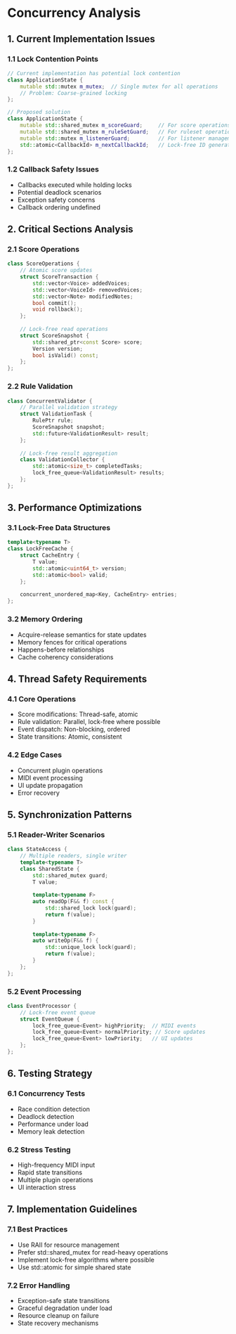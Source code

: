 # Concurrency Analysis

## 1. Current Implementation Issues

### 1.1 Lock Contention Points
```cpp
// Current implementation has potential lock contention
class ApplicationState {
	mutable std::mutex m_mutex;  // Single mutex for all operations
	// Problem: Coarse-grained locking
};

// Proposed solution
class ApplicationState {
	mutable std::shared_mutex m_scoreGuard;     // For score operations
	mutable std::shared_mutex m_ruleSetGuard;   // For ruleset operations
	mutable std::mutex m_listenerGuard;         // For listener management
	std::atomic<CallbackId> m_nextCallbackId;   // Lock-free ID generation
};
```

### 1.2 Callback Safety Issues
- Callbacks executed while holding locks
- Potential deadlock scenarios
- Exception safety concerns
- Callback ordering undefined

## 2. Critical Sections Analysis

### 2.1 Score Operations
```cpp
class ScoreOperations {
	// Atomic score updates
	struct ScoreTransaction {
		std::vector<Voice> addedVoices;
		std::vector<VoiceId> removedVoices;
		std::vector<Note> modifiedNotes;
		bool commit();
		void rollback();
	};
	
	// Lock-free read operations
	struct ScoreSnapshot {
		std::shared_ptr<const Score> score;
		Version version;
		bool isValid() const;
	};
};
```

### 2.2 Rule Validation
```cpp
class ConcurrentValidator {
	// Parallel validation strategy
	struct ValidationTask {
		RulePtr rule;
		ScoreSnapshot snapshot;
		std::future<ValidationResult> result;
	};
	
	// Lock-free result aggregation
	class ValidationCollector {
		std::atomic<size_t> completedTasks;
		lock_free_queue<ValidationResult> results;
	};
};
```

## 3. Performance Optimizations

### 3.1 Lock-Free Data Structures
```cpp
template<typename T>
class LockFreeCache {
	struct CacheEntry {
		T value;
		std::atomic<uint64_t> version;
		std::atomic<bool> valid;
	};
	
	concurrent_unordered_map<Key, CacheEntry> entries;
};
```

### 3.2 Memory Ordering
- Acquire-release semantics for state updates
- Memory fences for critical operations
- Happens-before relationships
- Cache coherency considerations

## 4. Thread Safety Requirements

### 4.1 Core Operations
- Score modifications: Thread-safe, atomic
- Rule validation: Parallel, lock-free where possible
- Event dispatch: Non-blocking, ordered
- State transitions: Atomic, consistent

### 4.2 Edge Cases
- Concurrent plugin operations
- MIDI event processing
- UI update propagation
- Error recovery

## 5. Synchronization Patterns

### 5.1 Reader-Writer Scenarios
```cpp
class StateAccess {
	// Multiple readers, single writer
	template<typename T>
	class SharedState {
		std::shared_mutex guard;
		T value;
		
		template<typename F>
		auto readOp(F&& f) const {
			std::shared_lock lock(guard);
			return f(value);
		}
		
		template<typename F>
		auto writeOp(F&& f) {
			std::unique_lock lock(guard);
			return f(value);
		}
	};
};
```

### 5.2 Event Processing
```cpp
class EventProcessor {
	// Lock-free event queue
	struct EventQueue {
		lock_free_queue<Event> highPriority;  // MIDI events
		lock_free_queue<Event> normalPriority; // Score updates
		lock_free_queue<Event> lowPriority;   // UI updates
	};
};
```

## 6. Testing Strategy

### 6.1 Concurrency Tests
- Race condition detection
- Deadlock detection
- Performance under load
- Memory leak detection

### 6.2 Stress Testing
- High-frequency MIDI input
- Rapid state transitions
- Multiple plugin operations
- UI interaction stress

## 7. Implementation Guidelines

### 7.1 Best Practices
- Use RAII for resource management
- Prefer std::shared_mutex for read-heavy operations
- Implement lock-free algorithms where possible
- Use std::atomic for simple shared state

### 7.2 Error Handling
- Exception-safe state transitions
- Graceful degradation under load
- Resource cleanup on failure
- State recovery mechanisms